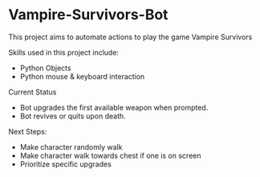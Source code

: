 # Vampire-Survivors-Bot
 
This project aims to automate actions to play the game Vampire Survivors

Skills used in this project include:
- Python Objects
- Python mouse & keyboard interaction

Current Status
- Bot upgrades the first available weapon when prompted.
- Bot revives or quits upon death.

Next Steps:
- Make character randomly walk
- Make character walk towards chest if one is on screen
- Prioritize specific upgrades